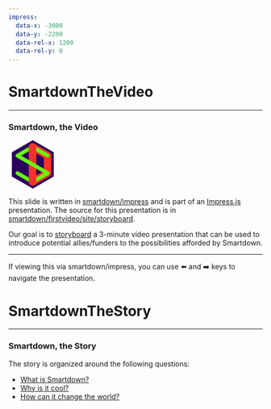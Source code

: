 ```yaml
---
impress:
  data-x: -3000
  data-y: -2200
  data-rel-x: 1200
  data-rel-y: 0
---
```


# SmartdownTheVideo
---

### Smartdown, the Video

![](../images/favicon-96x96.png)

This slide is written in [smartdown/impress](https://smartdown.io) and is part of an [Impress.js](https://github.com/impress/impress.js) presentation. The source for this presentation is in [smartdown/firstvideo/site/storyboard](https://github.com/smartdown/firstvideo/tree/master/site/storyboard).

Our goal is to [storyboard](https://en.wikipedia.org/wiki/Storyboard) a 3-minute video presentation that can be used to introduce potential allies/funders to the possibilities afforded by Smartdown.

---

If viewing this via smartdown/impress, you can use :arrow_left: and :arrow_right: keys to navigate the presentation.

# SmartdownTheStory
---

### Smartdown, the Story

The story is organized around the following questions:

- [What is Smartdown?](:@WhatIsSmartdown:WhatIsSmartdown)
- [Why is it cool?](:@WhyIsItCool:WhyIsItCool)
- [How can it change the world?](:@HowCanItChangeTheWorld:HowCanItChangeTheWorld)

